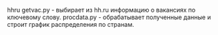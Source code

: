 hhru
getvac.py - выбирает из hh.ru информацию о вакансиях по ключевому слову.
procdata.py - обрабатывает полученные данные и строит график распределения по странам.
